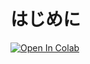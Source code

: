 # はじめに

<a target="_blank" href="https://colab.research.google.com/github/Daiki04/python_tuto.git">
  <img src="https://colab.research.google.com/assets/colab-badge.svg" alt="Open In Colab"/>
</a>